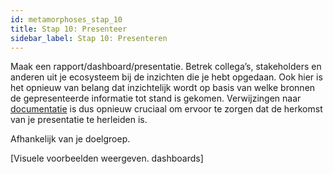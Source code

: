 ```yaml
---
id: metamorphoses_stap_10
title: Stap 10: Presenteer
sidebar_label: Stap 10: Presenteren
---
```


Maak een rapport/dashboard/presentatie. Betrek collega’s, stakeholders en anderen uit je ecosysteem bij de inzichten die je hebt opgedaan.
Ook hier is het opnieuw van belang dat inzichtelijk wordt op basis van welke bronnen de gepresenteerde informatie tot stand is gekomen. Verwijzingen naar [documentatie](stap_8.md) is dus opnieuw cruciaal om ervoor te zorgen dat de herkomst van je presentatie te herleiden is.

Afhankelijk van je doelgroep.


[Visuele voorbeelden weergeven. dashboards]